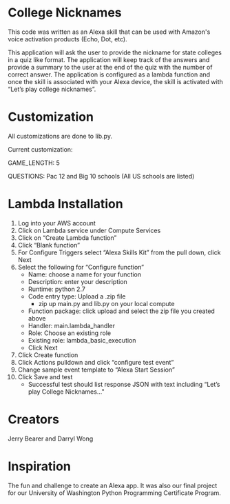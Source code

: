 # College Nicknames

This code was written as an Alexa skill that can be used with Amazon's voice activation products (Echo, Dot, etc).

This application will ask the user to provide the nickname for state colleges in a quiz like format. The application will keep track of the answers and provide a summary to the user at the end of the quiz with the number of correct answer. The application is configured as a lambda function and once the skill is associated with your Alexa device, the skill is activated with “Let’s play college nicknames”.

# Customization

All customizations are done to lib.py. 

Current customization:

GAME_LENGTH: 5

QUESTIONS: Pac 12 and Big 10 schools (All US schools are listed)

# Lambda Installation
1. Log into your AWS account
2. Click on Lambda service under Compute Services
3. Click on “Create Lambda function”
4. Click “Blank function”
5. For Configure Triggers select “Alexa Skills Kit” from the pull down, click Next
6. Select the following for “Configure function”
    * Name: choose a name for your function
    * Description: enter your description
    * Runtime: python 2.7
    * Code entry type: Upload a .zip file
        * zip up main.py and lib.py on your local compute
    * Function package: click upload and select the zip file you created above
    * Handler: main.lambda_handler
    * Role: Choose an existing role
    * Existing role: lambda_basic_execution
    * Click Next
7. Click Create function
8. Click Actions pulldown and click “configure test event”
9. Change sample event template to “Alexa Start Session”
10. Click Save and test
    * Successful test should list response JSON with text including “Let’s play College Nicknames…"

# Creators
Jerry Bearer and Darryl Wong

# Inspiration
The fun and challenge to create an Alexa app. It was also our final project for our University of Washington Python Programming Certificate Program.
